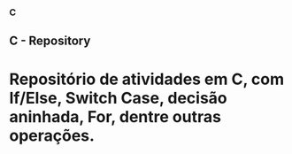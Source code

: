 ### C

## C - Repository

# Repositório de atividades em C, com If/Else, Switch Case, decisão aninhada, For, dentre outras operações.
